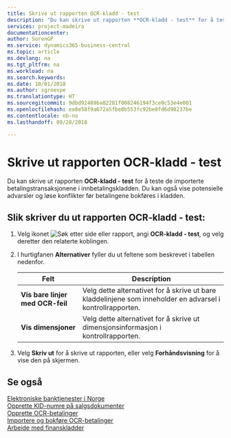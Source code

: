 ```yaml
---
title: Skrive ut rapporten OCR-kladd - test
description: "Du kan skrive ut rapporten **OCR-kladd - test** for å teste de importerte betalingstransaksjonene i innbetalingskladden."
services: project-madeira
documentationcenter: 
author: SorenGP
ms.service: dynamics365-business-central
ms.topic: article
ms.devlang: na
ms.tgt_pltfrm: na
ms.workload: na
ms.search.keywords: 
ms.date: 10/01/2018
ms.author: sgroespe
ms.translationtype: HT
ms.sourcegitcommit: 9dbd92409ba02281f008246194f3ce0c53e4e001
ms.openlocfilehash: ea8e58f9a672a5fbe0b553fc92be8fd6d90237be
ms.contentlocale: nb-no
ms.lasthandoff: 09/28/2018

---
```

# <a name="print-the-ocr-journal---test-report"></a>Skrive ut rapporten OCR-kladd - test
Du kan skrive ut rapporten **OCR-kladd - test** for å teste de importerte betalingstransaksjonene i innbetalingskladden. Du kan også vise potensielle advarsler og løse konflikter før betalingene bokføres i kladden.  

## <a name="to-print-the-ocr-journal--test-report"></a>Slik skriver du ut rapporten OCR-kladd - test:  

1.  Velg ikonet ![Søk etter side eller rapport](../../media/ui-search/search_small.png "Søk etter side eller rapport"), angi **OCR-kladd - test**, og velg deretter den relaterte koblingen.  
2.  I hurtigfanen **Alternativer** fyller du ut feltene som beskrevet i tabellen nedenfor.  

    |Felt|Description|  
    |---------------------------------|---------------------------------------|  
    |**Vis bare linjer med OCR-feil**|Velg dette alternativet for å skrive ut bare kladdelinjene som inneholder en advarsel i kontrollrapporten.|  
    |**Vis dimensjoner**|Velg dette alternativet for å skrive ut dimensjonsinformasjon i kontrollrapporten.|  

3.  Velg **Skriv ut** for å skrive ut rapporten, eller velg **Forhåndsvisning** for å vise den på skjermen.  

## <a name="see-also"></a>Se også  
 [Elektroniske banktjenester i Norge](electronic-banking-in-norway.md)   
 [Opprette KID-numre på salgsdokumenter](how-to-set-up-kid-numbers-on-sales-documents.md)   
 [Opprette OCR-betalinger](how-to-set-up-ocr-payments.md)   
 [Importere og bokføre OCR-betalinger](how-to-import-and-post-ocr-payments.md)   
 [Arbeide med finanskladder](../../ui-work-general-journals.md)

